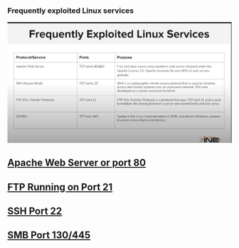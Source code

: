 ### Frequently exploited Linux services

![](<Images/Pasted image 20231209145457.png>)

## [Apache Web Server or port 80](obsidian://open?vault=cheatsheet&file=Services%2Fhttp)

## [FTP Running on Port 21](obsidian://open?vault=cheatsheet&file=Services%2Fftp%20and%20sftp) 
## [SSH Port 22](obsidian://open?vault=cheatsheet&file=Services%2Fssh)

## [SMB Port 130/445](obsidian://open?vault=cheatsheet&file=Services%2FSamba%20or%20SMB)
